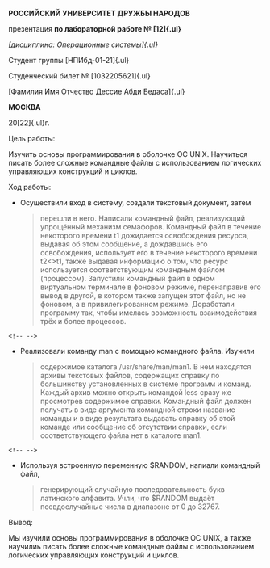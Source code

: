 **РОССИЙСКИЙ УНИВЕРСИТЕТ ДРУЖБЫ НАРОДОВ**

презентация **по лабораторной работе № [12]{.ul}**

*[дисциплина: Операционные системы]{.ul}*

Студент группы [НПИбд-01-21]{.ul}

Студенческий билет № [1032205621]{.ul}

[Фамилия Имя Отчествo Дессие Абди Бедаса]{.ul}

**МОСКВА**

20[22]{.ul}г.

Цель работы:

Изучить основы программирования в оболочке ОС UNIX. Научиться писать
более сложные командные файлы с использованием логических управляющих
конструкций и циклов.

Ход работы:

-   Осуществили вход в систему, создали текстовый документ, затем
    > перешли в него. Написали командный файл, реализующий упрощённый
    > механизм семафоров. Командный файл в течение некоторого времени t1
    > дожидается освобождения ресурса, выдавая об этом сообщение, а
    > дождавшись его освобождения, использует его в течение некоторого
    > времени t2\<\>t1, также выдавая информацию о том, что ресурс
    > используется соответствующим командным файлом (процессом).
    > Запустили командный файл в одном виртуальном терминале в фоновом
    > режиме, перенаправив его вывод в другой, в котором также запущен
    > этот файл, но не фоновом, а в привилегированном режиме. Доработали
    > программу так, чтобы имелась возможность взаимодействия трёх и
    > более процессов.

```{=html}
<!-- -->
```
-   Реализовали команду man с помощью командного файла. Изучили
    > содержимое каталога /usr/share/man/man1. В нем находятся архивы
    > текстовых файлов, содержащих справку по большинству установленных
    > в системе программ и команд. Каждый архив можно открыть командой
    > less сразу же просмотрев содержимое справки. Командный файл должен
    > получать в виде аргумента командной строки название команды и в
    > виде результата выдавать справку об этой команде или сообщение об
    > отсутствии справки, если соответствующего файла нет в каталоге
    > man1.

```{=html}
<!-- -->
```
-   Используя встроенную переменную \$RANDOM, напиали командный файл,
    > генерирующий случайную последовательность букв латинского
    > алфавита. Учли, что \$RANDOM выдаёт псевдослучайные числа в
    > диапазоне от 0 до 32767.

Вывод:

Мы изучили основы программирования в оболочке ОС UNIX, а также научилиь
писать более сложные командные файлы с использованием логических
управляющих конструкций и циклов.
